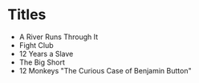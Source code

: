 # Titles

- A River Runs Through It
- Fight Club
- 12 Years a Slave
- The Big Short
- 12 Monkeys
"The Curious Case of Benjamin Button"